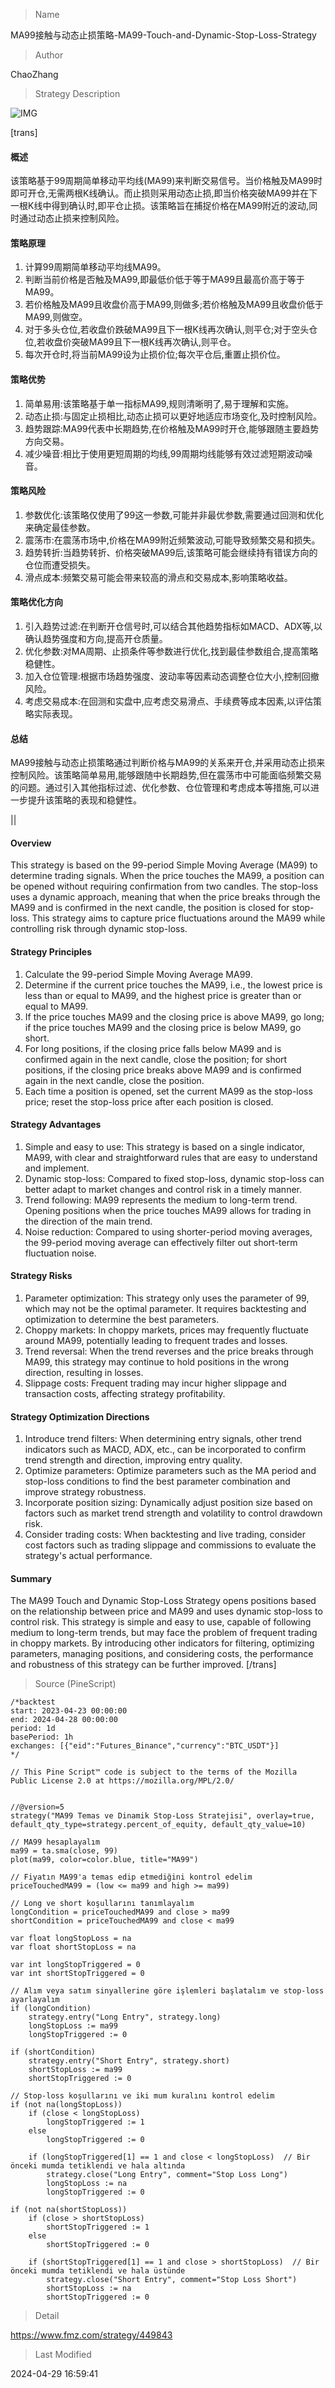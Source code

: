 
> Name

MA99接触与动态止损策略-MA99-Touch-and-Dynamic-Stop-Loss-Strategy

> Author

ChaoZhang

> Strategy Description

![IMG](https://www.fmz.com/upload/asset/673f558bdac0e91900.png)

[trans]
#### 概述
该策略基于99周期简单移动平均线(MA99)来判断交易信号。当价格触及MA99时即可开仓,无需两根K线确认。而止损则采用动态止损,即当价格突破MA99并在下一根K线中得到确认时,即平仓止损。该策略旨在捕捉价格在MA99附近的波动,同时通过动态止损来控制风险。

#### 策略原理
1. 计算99周期简单移动平均线MA99。
2. 判断当前价格是否触及MA99,即最低价低于等于MA99且最高价高于等于MA99。
3. 若价格触及MA99且收盘价高于MA99,则做多;若价格触及MA99且收盘价低于MA99,则做空。
4. 对于多头仓位,若收盘价跌破MA99且下一根K线再次确认,则平仓;对于空头仓位,若收盘价突破MA99且下一根K线再次确认,则平仓。
5. 每次开仓时,将当前MA99设为止损价位;每次平仓后,重置止损价位。

#### 策略优势
1. 简单易用:该策略基于单一指标MA99,规则清晰明了,易于理解和实施。
2. 动态止损:与固定止损相比,动态止损可以更好地适应市场变化,及时控制风险。
3. 趋势跟踪:MA99代表中长期趋势,在价格触及MA99时开仓,能够跟随主要趋势方向交易。
4. 减少噪音:相比于使用更短周期的均线,99周期均线能够有效过滤短期波动噪音。

#### 策略风险
1. 参数优化:该策略仅使用了99这一参数,可能并非最优参数,需要通过回测和优化来确定最佳参数。
2. 震荡市:在震荡市场中,价格在MA99附近频繁波动,可能导致频繁交易和损失。
3. 趋势转折:当趋势转折、价格突破MA99后,该策略可能会继续持有错误方向的仓位而遭受损失。
4. 滑点成本:频繁交易可能会带来较高的滑点和交易成本,影响策略收益。

#### 策略优化方向
1. 引入趋势过滤:在判断开仓信号时,可以结合其他趋势指标如MACD、ADX等,以确认趋势强度和方向,提高开仓质量。
2. 优化参数:对MA周期、止损条件等参数进行优化,找到最佳参数组合,提高策略稳健性。
3. 加入仓位管理:根据市场趋势强度、波动率等因素动态调整仓位大小,控制回撤风险。
4. 考虑交易成本:在回测和实盘中,应考虑交易滑点、手续费等成本因素,以评估策略实际表现。

#### 总结
MA99接触与动态止损策略通过判断价格与MA99的关系来开仓,并采用动态止损来控制风险。该策略简单易用,能够跟随中长期趋势,但在震荡市中可能面临频繁交易的问题。通过引入其他指标过滤、优化参数、仓位管理和考虑成本等措施,可以进一步提升该策略的表现和稳健性。

|| 

#### Overview
This strategy is based on the 99-period Simple Moving Average (MA99) to determine trading signals. When the price touches the MA99, a position can be opened without requiring confirmation from two candles. The stop-loss uses a dynamic approach, meaning that when the price breaks through the MA99 and is confirmed in the next candle, the position is closed for stop-loss. This strategy aims to capture price fluctuations around the MA99 while controlling risk through dynamic stop-loss.

#### Strategy Principles
1. Calculate the 99-period Simple Moving Average MA99.
2. Determine if the current price touches the MA99, i.e., the lowest price is less than or equal to MA99, and the highest price is greater than or equal to MA99.
3. If the price touches MA99 and the closing price is above MA99, go long; if the price touches MA99 and the closing price is below MA99, go short.
4. For long positions, if the closing price falls below MA99 and is confirmed again in the next candle, close the position; for short positions, if the closing price breaks above MA99 and is confirmed again in the next candle, close the position.
5. Each time a position is opened, set the current MA99 as the stop-loss price; reset the stop-loss price after each position is closed.

#### Strategy Advantages
1. Simple and easy to use: This strategy is based on a single indicator, MA99, with clear and straightforward rules that are easy to understand and implement.
2. Dynamic stop-loss: Compared to fixed stop-loss, dynamic stop-loss can better adapt to market changes and control risk in a timely manner.
3. Trend following: MA99 represents the medium to long-term trend. Opening positions when the price touches MA99 allows for trading in the direction of the main trend.
4. Noise reduction: Compared to using shorter-period moving averages, the 99-period moving average can effectively filter out short-term fluctuation noise.

#### Strategy Risks
1. Parameter optimization: This strategy only uses the parameter of 99, which may not be the optimal parameter. It requires backtesting and optimization to determine the best parameters.
2. Choppy markets: In choppy markets, prices may frequently fluctuate around MA99, potentially leading to frequent trades and losses.
3. Trend reversal: When the trend reverses and the price breaks through MA99, this strategy may continue to hold positions in the wrong direction, resulting in losses.
4. Slippage costs: Frequent trading may incur higher slippage and transaction costs, affecting strategy profitability.

#### Strategy Optimization Directions
1. Introduce trend filters: When determining entry signals, other trend indicators such as MACD, ADX, etc., can be incorporated to confirm trend strength and direction, improving entry quality.
2. Optimize parameters: Optimize parameters such as the MA period and stop-loss conditions to find the best parameter combination and improve strategy robustness.
3. Incorporate position sizing: Dynamically adjust position size based on factors such as market trend strength and volatility to control drawdown risk.
4. Consider trading costs: When backtesting and live trading, consider cost factors such as trading slippage and commissions to evaluate the strategy's actual performance.

#### Summary
The MA99 Touch and Dynamic Stop-Loss Strategy opens positions based on the relationship between price and MA99 and uses dynamic stop-loss to control risk. This strategy is simple and easy to use, capable of following medium to long-term trends, but may face the problem of frequent trading in choppy markets. By introducing other indicators for filtering, optimizing parameters, managing positions, and considering costs, the performance and robustness of this strategy can be further improved.
[/trans]



> Source (PineScript)

``` pinescript
/*backtest
start: 2023-04-23 00:00:00
end: 2024-04-28 00:00:00
period: 1d
basePeriod: 1h
exchanges: [{"eid":"Futures_Binance","currency":"BTC_USDT"}]
*/

// This Pine Script™ code is subject to the terms of the Mozilla Public License 2.0 at https://mozilla.org/MPL/2.0/


//@version=5
strategy("MA99 Temas ve Dinamik Stop-Loss Stratejisi", overlay=true, default_qty_type=strategy.percent_of_equity, default_qty_value=10)

// MA99 hesaplayalım
ma99 = ta.sma(close, 99)
plot(ma99, color=color.blue, title="MA99")

// Fiyatın MA99'a temas edip etmediğini kontrol edelim
priceTouchedMA99 = (low <= ma99 and high >= ma99)

// Long ve short koşullarını tanımlayalım
longCondition = priceTouchedMA99 and close > ma99
shortCondition = priceTouchedMA99 and close < ma99

var float longStopLoss = na
var float shortStopLoss = na

var int longStopTriggered = 0
var int shortStopTriggered = 0

// Alım veya satım sinyallerine göre işlemleri başlatalım ve stop-loss ayarlayalım
if (longCondition)
    strategy.entry("Long Entry", strategy.long)
    longStopLoss := ma99
    longStopTriggered := 0

if (shortCondition)
    strategy.entry("Short Entry", strategy.short)
    shortStopLoss := ma99
    shortStopTriggered := 0

// Stop-loss koşullarını ve iki mum kuralını kontrol edelim
if (not na(longStopLoss))
    if (close < longStopLoss)
        longStopTriggered := 1
    else
        longStopTriggered := 0

    if (longStopTriggered[1] == 1 and close < longStopLoss)  // Bir önceki mumda tetiklendi ve hala altında
        strategy.close("Long Entry", comment="Stop Loss Long")
        longStopLoss := na
        longStopTriggered := 0

if (not na(shortStopLoss))
    if (close > shortStopLoss)
        shortStopTriggered := 1
    else
        shortStopTriggered := 0

    if (shortStopTriggered[1] == 1 and close > shortStopLoss)  // Bir önceki mumda tetiklendi ve hala üstünde
        strategy.close("Short Entry", comment="Stop Loss Short")
        shortStopLoss := na
        shortStopTriggered := 0
```

> Detail

https://www.fmz.com/strategy/449843

> Last Modified

2024-04-29 16:59:41
